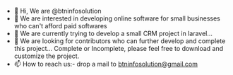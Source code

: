 - 👋 Hi, We are @btninfosolution
- 👀 We are interested in developing online software for small businesses who can't afford paid softwares
- 🌱 We are currently trying to develop a small CRM project in laravel...
- 💞️ We are looking for contributors who can further develop and complete this project... Complete or Incomplete, please feel free to download and customize the project.
- 📫 How to reach us:- drop a mail to btninfosolution@gmail.com

<!---
btninfosolution/btninfosolution is a ✨ special ✨ repository because its `README.md` (this file) appears on your GitHub profile.
You can click the Preview link to take a look at your changes.
--->
